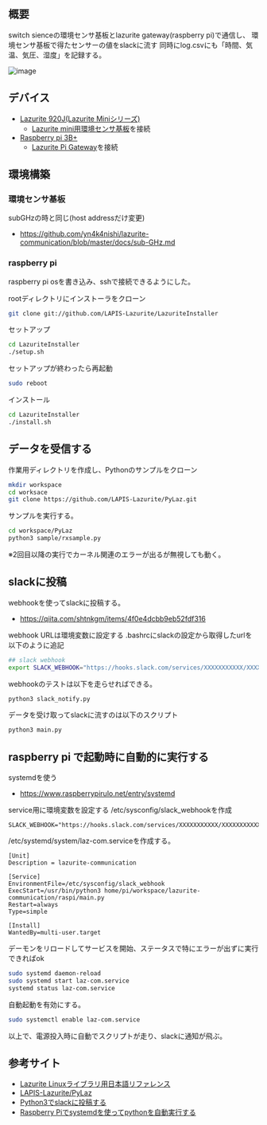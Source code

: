 ## 概要
switch sienceの環境センサ基板とlazurite gateway(raspberry pi)で通信し、
環境センサ基板で得たセンサーの値をslackに流す
同時にlog.csvにも「時間、気温、気圧、湿度」を記録する。

![image](https://user-images.githubusercontent.com/45725019/99181019-ea8e1d00-276e-11eb-95ac-3d392316f965.png)

## デバイス
- [Lazurite 920J(Lazurite Miniシリーズ)](https://www.switch-science.com/catalog/2955/)
  - [Lazurite mini用環境センサ基板](https://www.switch-science.com/catalog/3128/)を接続
- [Raspberry pi 3B+](https://raspberry-pi.ksyic.com/main/index/pdp.id/435/pdp.open/435)
  - [Lazurite Pi Gateway](https://www.lapis-tech.com/lazurite-jp/products/lazurite-pi-gateway)を接続

## 環境構築
### 環境センサ基板
subGHzの時と同じ(host addressだけ変更)
- https://github.com/yn4k4nishi/lazurite-communication/blob/master/docs/sub-GHz.md

### raspberry pi
raspberry pi osを書き込み、sshで接続できるようにした。

rootディレクトリにインストーラをクローン
```bash
git clone git://github.com/LAPIS-Lazurite/LazuriteInstaller
```

セットアップ
```bash
cd LazuriteInstaller
./setup.sh
```

セットアップが終わったら再起動
```bash
sudo reboot
```

インストール
```bash
cd LazuriteInstaller
./install.sh
```

## データを受信する
作業用ディレクトリを作成し、Pythonのサンプルをクローン
```bash
mkdir workspace
cd worksace
git clone https://github.com/LAPIS-Lazurite/PyLaz.git
```

サンプルを実行する。
```bash
cd workspace/PyLaz
python3 sample/rxsample.py
```

※2回目以降の実行でカーネル関連のエラーが出るが無視しても動く。

## slackに投稿
webhookを使ってslackに投稿する。
- https://qiita.com/shtnkgm/items/4f0e4dcbb9eb52fdf316

webhook URLは環境変数に設定する
.bashrcにslackの設定から取得したurlを以下のように追記
```bash
## slack webhook
export SLACK_WEBHOOK="https://hooks.slack.com/services/XXXXXXXXXXX/XXXXXXXXXXX/XXXXXXXXXXXXXXXXXXXXXXXX"
```

webhookのテストは以下を走らせればできる。
```bash
python3 slack_notify.py
```

データを受け取ってslackに流すのは以下のスクリプト
```bash
python3 main.py
```

## raspberry pi で起動時に自動的に実行する
systemdを使う
- https://www.raspberrypirulo.net/entry/systemd

service用に環境変数を設定する
/etc/sysconfig/slack_webhookを作成
``` 
SLACK_WEBHOOK="https://hooks.slack.com/services/XXXXXXXXXXX/XXXXXXXXXXX/XXXXXXXXXXXXXXXXXXXXXXXX"
```

/etc/systemd/system/laz-com.serviceを作成する。
```laz-com.service
[Unit]
Description = lazurite-communication

[Service]
EnvironmentFile=/etc/sysconfig/slack_webhook
ExecStart=/usr/bin/python3 home/pi/workspace/lazurite-communication/raspi/main.py
Restart=always
Type=simple

[Install]
WantedBy=multi-user.target
```

デーモンをリロードしてサービスを開始、ステータスで特にエラーが出ずに実行できればok
```bash
sudo systemd daemon-reload
sudo systemd start laz-com.service
systemd status laz-com.service
```

自動起動を有効にする。
```bash
sudo systemctl enable laz-com.service
```

以上で、電源投入時に自動でスクリプトが走り、slackに通知が飛ぶ。

## 参考サイト
- [Lazurite Linuxライブラリ用日本語リファレンス](https://www.lapis-tech.com/lazurite-jp/contents/gateway/reference/default.html)
- [LAPIS-Lazurite/PyLaz](https://github.com/LAPIS-Lazurite/PyLaz)
- [Python3でslackに投稿する](https://qiita.com/shtnkgm/items/4f0e4dcbb9eb52fdf316)
- [Raspberry Piでsystemdを使ってpythonを自動実行する](https://www.raspberrypirulo.net/entry/systemd)
